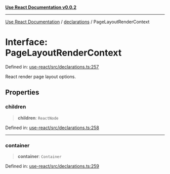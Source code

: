 [**Use React Documentation v0.0.2**](../../README.md)

***

[Use React Documentation](../../modules.md) / [declarations](../README.md) / PageLayoutRenderContext

# Interface: PageLayoutRenderContext

Defined in: [use-react/src/declarations.ts:257](https://github.com/stonemjs/use-react/blob/9a749b225241b8e0ac2a5483904ca8322927b1d4/src/declarations.ts#L257)

React render page layout options.

## Properties

### children

> **children**: `ReactNode`

Defined in: [use-react/src/declarations.ts:258](https://github.com/stonemjs/use-react/blob/9a749b225241b8e0ac2a5483904ca8322927b1d4/src/declarations.ts#L258)

***

### container

> **container**: `Container`

Defined in: [use-react/src/declarations.ts:259](https://github.com/stonemjs/use-react/blob/9a749b225241b8e0ac2a5483904ca8322927b1d4/src/declarations.ts#L259)
